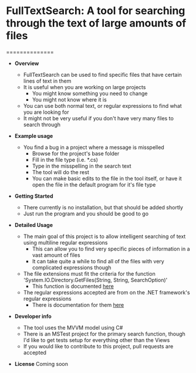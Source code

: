 # FullTextSearch: A tool for searching through the text of large amounts of files
==============

* **Overview**
  - FullTextSearch can be used to find specific files that have certain lines of text in them
  - It is useful when you are working on large projects
    - You might know something you need to change
    - You might not know where it is
  - You can use both normal text, or regular expressions to find what you are looking for
  - It might not be very useful if you don't have very many files to search through
  
* **Example usage**
  - You find a bug in a project where a message is misspelled
    - Browse for the project's base folder
    - Fill in the file type (i.e. *.cs)
    - Type in the misspelling in the search text
    - The tool will do the rest
    - You can make basic edits to the file in the tool itself, or have it open the file in the default program for it's file type

* **Getting Started**
  - There currently is no installation, but that should be added shortly
  - Just run the program and you should be good to go
  
* **Detailed Usage**
  - The main goal of this project is to allow intelligent searching of text using multiline regular expressions
    - This can allow you to find very specific pieces of information in a vast amount of files
    - It can take quite a while to find all of the files with very complicated expressions though
  - The file extensions must fit the criteria for the function 'System.IO.Directory.GetFiles(String, String, SearchOption)'
    - This function is documented [here](http://msdn.microsoft.com/en-us/library/ms143316(v=vs.110).aspx)
  - The regular expressions accepted are from on the .NET framework's regular expressions
    - There is documentation for them [here](http://msdn.microsoft.com/en-us/library/az24scfc(v=vs.110).aspx)

* **Developer info**
  - The tool uses the MVVM model using C#
  - There is an MSTest project for the primary search function, though I'd like to get tests setup for everything other than the Views
  - If you would like to contribute to this project, pull requests are accepted
  
* **License**
Coming soon
